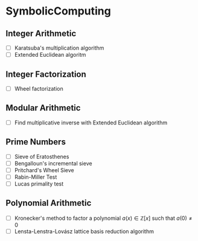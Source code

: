 # SymbolicComputing

## Integer Arithmetic
- [ ] Karatsuba's multiplication algorithm
- [ ] Extended Euclidean algoritm

## Integer Factorization
- [ ] Wheel factorization

## Modular Arithmetic
- [ ] Find multiplicative inverse with Extended Euclidean algorithm

## Prime Numbers
- [ ] Sieve of Eratosthenes
- [ ] Bengalloun's incremental sieve
- [ ] Pritchard's Wheel Sieve
- [ ] Rabin-Miller Test
- [ ] Lucas primality test

## Polynomial Arithmetic
- [ ] Kronecker's method to factor a polynomial $a(x) \in \mathbb{Z}[x]$ such that $a(0) \neq 0$
- [ ] Lensta-Lenstra-Lov&aacute;sz lattice basis reduction algorithm
